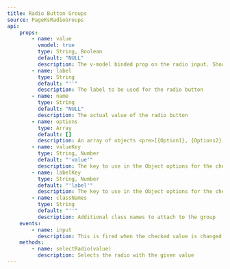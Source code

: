```yaml
---
title: Radio Button Groups
source: PageKsRadioGroups
api: 
    props: 
        - name: value
          vmodel: true
          type: String, Boolean
          default: "NULL"
          description: The v-model binded prop on the radio input. Should be provided via v-model. If only the prop is sent then you would need to listen for the input event to update the prop
        - name: label
          type: String
          default: "''"
          description: The label to be used for the radio button
        - name: name
          type: String
          default: "NULL"
          description: The actual value of the radio button
        - name: options
          type: Array
          default: []
          description: An array of objects <pre>[{Option1}, {Options2}...]</pre>
        - name: valueKey
          type: String, Number
          default: "'value'"
          description: The key to use in the Object options for the checkbox value
        - name: labelKey
          type: String, Number
          default: "'label'"
          description: The key to use in the Object options for the checkbox label
        - name: classNames
          type: String
          default: "''"
          description: Additional class names to attach to the group
    events: 
        - name: input
          description: This is fired when the checked value is changed
    methods: 
        - name: selectRadio(value)
          description: Selects the radio with the given value
---
```

